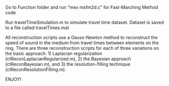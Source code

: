 Go to Function folder and run “mex msfm2d.c” for Fast-Marching Method code

Run travelTimeSimulation.m to simulate travel time dataset.
Dataset is saved to a file called travelTimes.mat

All reconstruction scripts use a Gauss-Newton method to reconstruct the speed of sound in the medium from travel times between elements on the ring. There are three reconstruction scripts for each of three variations on the basic approach: 1) Laplacian regularization (ctReconLaplacianRegularized.m), 2) the Bayesian approach (ctReconBayesian.m), and 3) the resolution-filling technique (ctReconResolutionFilling.m).

ENJOY! 

